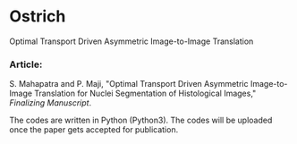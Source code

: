 # Ostrich
Optimal Transport Driven Asymmetric Image-to-Image Translation

### Article: 
S. Mahapatra and P. Maji, "Optimal Transport Driven Asymmetric Image-to-Image Translation for Nuclei Segmentation of Histological Images," *Finalizing Manuscript*.

The codes are written in Python (Python3). The codes will be uploaded once the paper gets accepted for publication.

